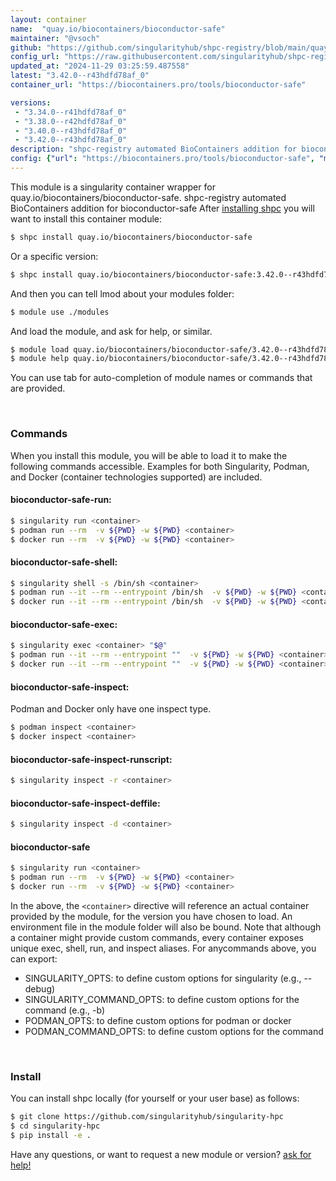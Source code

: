 ```yaml
---
layout: container
name:  "quay.io/biocontainers/bioconductor-safe"
maintainer: "@vsoch"
github: "https://github.com/singularityhub/shpc-registry/blob/main/quay.io/biocontainers/bioconductor-safe/container.yaml"
config_url: "https://raw.githubusercontent.com/singularityhub/shpc-registry/main/quay.io/biocontainers/bioconductor-safe/container.yaml"
updated_at: "2024-11-29 03:25:59.487558"
latest: "3.42.0--r43hdfd78af_0"
container_url: "https://biocontainers.pro/tools/bioconductor-safe"

versions:
 - "3.34.0--r41hdfd78af_0"
 - "3.38.0--r42hdfd78af_0"
 - "3.40.0--r43hdfd78af_0"
 - "3.42.0--r43hdfd78af_0"
description: "shpc-registry automated BioContainers addition for bioconductor-safe"
config: {"url": "https://biocontainers.pro/tools/bioconductor-safe", "maintainer": "@vsoch", "description": "shpc-registry automated BioContainers addition for bioconductor-safe", "latest": {"3.42.0--r43hdfd78af_0": "sha256:b7217a9ca5b117134180a3d6beb6a729d7f2628a719e470f439385ff6593f2ca"}, "tags": {"3.34.0--r41hdfd78af_0": "sha256:209ffffbeb9ec009267fa37fa3a8f2dd32f351eb66e6812c7d349398c9ad3123", "3.38.0--r42hdfd78af_0": "sha256:1e726c7900eea77e821f8f1700a1728ef37548c84c98d1ee0f87473b3f76ef91", "3.40.0--r43hdfd78af_0": "sha256:4b2ea64e2accb672643662c1ff6beaaa8722dea4aeae9ef2b7e6e0dc71c8e626", "3.42.0--r43hdfd78af_0": "sha256:b7217a9ca5b117134180a3d6beb6a729d7f2628a719e470f439385ff6593f2ca"}, "docker": "quay.io/biocontainers/bioconductor-safe"}
---
```


This module is a singularity container wrapper for quay.io/biocontainers/bioconductor-safe.
shpc-registry automated BioContainers addition for bioconductor-safe
After [installing shpc](#install) you will want to install this container module:


```bash
$ shpc install quay.io/biocontainers/bioconductor-safe
```

Or a specific version:

```bash
$ shpc install quay.io/biocontainers/bioconductor-safe:3.42.0--r43hdfd78af_0
```

And then you can tell lmod about your modules folder:

```bash
$ module use ./modules
```

And load the module, and ask for help, or similar.

```bash
$ module load quay.io/biocontainers/bioconductor-safe/3.42.0--r43hdfd78af_0
$ module help quay.io/biocontainers/bioconductor-safe/3.42.0--r43hdfd78af_0
```

You can use tab for auto-completion of module names or commands that are provided.

<br>

### Commands

When you install this module, you will be able to load it to make the following commands accessible.
Examples for both Singularity, Podman, and Docker (container technologies supported) are included.

#### bioconductor-safe-run:

```bash
$ singularity run <container>
$ podman run --rm  -v ${PWD} -w ${PWD} <container>
$ docker run --rm  -v ${PWD} -w ${PWD} <container>
```

#### bioconductor-safe-shell:

```bash
$ singularity shell -s /bin/sh <container>
$ podman run --it --rm --entrypoint /bin/sh  -v ${PWD} -w ${PWD} <container>
$ docker run --it --rm --entrypoint /bin/sh  -v ${PWD} -w ${PWD} <container>
```

#### bioconductor-safe-exec:

```bash
$ singularity exec <container> "$@"
$ podman run --it --rm --entrypoint ""  -v ${PWD} -w ${PWD} <container> "$@"
$ docker run --it --rm --entrypoint ""  -v ${PWD} -w ${PWD} <container> "$@"
```

#### bioconductor-safe-inspect:

Podman and Docker only have one inspect type.

```bash
$ podman inspect <container>
$ docker inspect <container>
```

#### bioconductor-safe-inspect-runscript:

```bash
$ singularity inspect -r <container>
```

#### bioconductor-safe-inspect-deffile:

```bash
$ singularity inspect -d <container>
```



#### bioconductor-safe

```bash
$ singularity run <container>
$ podman run --rm  -v ${PWD} -w ${PWD} <container>
$ docker run --rm  -v ${PWD} -w ${PWD} <container>
```


In the above, the `<container>` directive will reference an actual container provided
by the module, for the version you have chosen to load. An environment file in the
module folder will also be bound. Note that although a container
might provide custom commands, every container exposes unique exec, shell, run, and
inspect aliases. For anycommands above, you can export:

 - SINGULARITY_OPTS: to define custom options for singularity (e.g., --debug)
 - SINGULARITY_COMMAND_OPTS: to define custom options for the command (e.g., -b)
 - PODMAN_OPTS: to define custom options for podman or docker
 - PODMAN_COMMAND_OPTS: to define custom options for the command

<br>

### Install

You can install shpc locally (for yourself or your user base) as follows:

```bash
$ git clone https://github.com/singularityhub/singularity-hpc
$ cd singularity-hpc
$ pip install -e .
```

Have any questions, or want to request a new module or version? [ask for help!](https://github.com/singularityhub/singularity-hpc/issues)